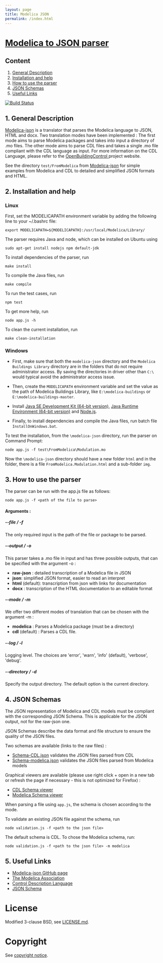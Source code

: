 ```yaml
---
layout: page
title: Modelica JSON
permalink: /index.html
---
```



# [Modelica to JSON parser](https://github.com/lbl-srg/modelica-json)

## Content
1. [General Description](#1.-general-escription)
2. [Installation and help](#2.-installation-and-help)
3. [How to use the parser](#3.-how-to-use-the-parser)
4. [JSON Schemas](#4.-json-schemas)
5. [Useful Links](#5.-useful-links)

[![Build Status](https://travis-ci.org/lbl-srg/modelica-json.svg?branch=master)](https://travis-ci.org/lbl-srg/modelica-json)

## 1. General Description

[Modelica-json](https://github.com/lbl-srg/modelica-json) is a translator that parses the Modelica language to JSON, HTML and docx. Two translation modes have been implemented :
The first mode aims to parse Modelica packages and takes into input a directory of .mo files. The other mode aims to parse CDL files and takes a single .mo file compliant with the CDL language as input. For more information on the CDL Language, please refer to the [OpenBuildingControl ](http://obc.lbl.gov/specification/cdl.html) project website.

See the directory `test/FromModelica` from [Modelica-json](https://github.com/lbl-srg/modelica-json) for simple examples from Modelica and CDL to detailed and simplified JSON formats and HTML.

## 2. Installation and help

### Linux

First, set the MODELICAPATH environment variable by adding the following line to your ~/.bashrc file:
```
export MODELICAPATH=${MODELICAPATH}:/usr/local/Modelica/Library/
```

The parser requires Java and node, which can be installed on Ubuntu using
```
sudo apt-get install nodejs npm default-jdk
```

To install dependencies of the parser, run
```
make install
```
To compile the Java files, run
```
make compile
```
To run the test cases, run
```
npm test
```
To get more help, run
```
node app.js -h
```
To clean the current installation, run
```
make clean-installation
```

### Windows

- First, make sure that both the `modelica-json` directory and the `Modelica Buildings Library` directory are in the folders that do not require administrator access. 
  By saving the directories in driver other than `C:\` would typical avoid the administrator access issue.

- Then, create the `MODELICAPATH` environment variable and set the value as the path of Modelica Buildings Library, like `E:\modelica-buildings` or `E:\modelica-buildings-master`.

- Install [Java SE Development Kit (64-bit version)](https://www.oracle.com/java/technologies/javase-downloads.html), [Java Runtime Environment (64-bit version)](https://java.com/en/download/manual.jsp) and [Node.js](https://nodejs.org/en/download/).

- Finally, to install dependencies and compile the Java files, run batch file `InstallOnWindows.bat`.

To test the installation, from the `\modelica-json` directory, run the parser on Command Prompt:
```
node app.js -f test\FromModelica\Modulation.mo
```

Now the `\modelica-json` directory should have a new folder `html` and in the folder, there is a file `FromModelica.Modulation.html` and a sub-folder `img`. 

## 3. How to use the parser

The parser can be run with the app.js file as follows:
```
node app.js -f <path of the file to parse>
```

#### Arguments :

##### --file / -f
The only required input is the path of the file or package to be parsed.

##### --output / -o

This parser takes a .mo file in input and has three possible outputs, that can be specified with the argument -o :

- **raw-json** : detailed transcription of a Modelica file in JSON
- **json**: simplified JSON format, easier to read an interpret
- **html** (default): transcription from json with links for documentation
- **docx** : transcription of the HTML documentation to an editable format

##### --mode / -m

We offer two different modes of translation that can be chosen with the argument -m :

- **modelica** : Parses a Modelica package (must be a directory)
- **cdl** (default) : Parses a CDL file.

##### --log / -l

Logging level. The choices are 'error', 'warn', 'info' (default), 'verbose', 'debug'.

##### --directory / -d

Specify the output directory. The default option is the current directory.


## 4. JSON Schemas

The JSON representation of Modelica and CDL models must be compliant with the corresponding JSON Schema. This is applicable for the JSON output, not for the raw-json one.

JSON Schemas describe the data format and file structure to ensure the quality of the JSON files.

Two schemas are available (links to the raw files) :
- [Schema-CDL.json](https://raw.githubusercontent.com/lbl-srg/modelica-json/master/schema-CDL.json) validates the JSON files parsed from CDL
- [Schema-modelica.json](https://raw.githubusercontent.com/lbl-srg/modelica-json/master/schema-modelica.json) validates the JSON files parsed from Modelica models

Graphical viewers are available (please use right click + open in a new tab or refresh the page if necessary - this is not optimized for Firefox) :
- [CDL Schema viewer](CDL.html)
- [Modelica Schema viewer](modelica_20220503.html)

When parsing a file using `app.js`, the schema is chosen according to the mode.

To validate an existing JSON file against the schema, run

```
node validation.js -f <path to the json file>
```
The default schema is CDL. To chose the Modelica schema, run:

```
node validation.js -f <path to the json file> -m modelica
```

## 5. Useful Links

- [Modelica-json GitHub page](https://github.com/lbl-srg/modelica-json)
- [The Modelica Association](https://www.modelica.org)
- [Control Description Language](http://obc.lbl.gov/specification/cdl.html)
- [JSON Schema](https://json-schema.org)


# License

Modified 3-clause BSD, see [LICENSE.md](LICENSE.md).

# Copyright

See [copyright notice](COPYRIGHT.md).
